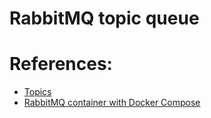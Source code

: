 # RabbitMQ topic queue

# References:
* [Topics](https://www.rabbitmq.com/tutorials/tutorial-five-go.html)
* [RabbitMQ container with Docker Compose](https://zgadzaj.com/development/docker/docker-compose/containers/rabbitmq)

